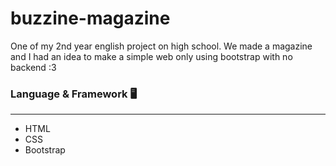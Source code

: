 # buzzine-magazine
One of my 2nd year english project on high school. We made a magazine and I had an idea to make a simple web only using bootstrap with no backend :3

### Language & Framework 🖥️
------------------
- HTML
- CSS
- Bootstrap
